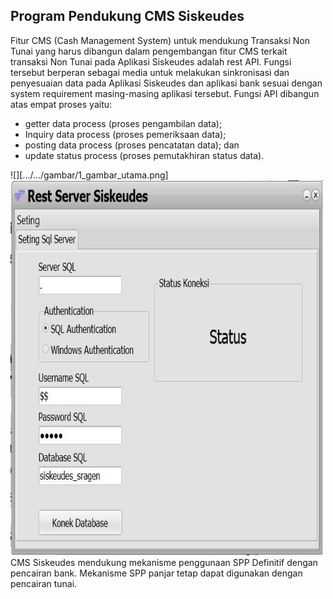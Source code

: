 ## Program Pendukung CMS Siskeudes
Fitur CMS (Cash Management System) untuk mendukung Transaksi Non Tunai yang harus dibangun dalam pengembangan fitur CMS terkait transaksi Non Tunai pada Aplikasi Siskeudes adalah rest API. Fungsi tersebut berperan sebagai media untuk melakukan sinkronisasi dan penyesuaian data pada Aplikasi Siskeudes dan aplikasi bank sesuai dengan system requirement masing-masing aplikasi tersebut. Fungsi API dibangun atas empat proses yaitu:<p>
<ul>
<li> getter data process (proses pengambilan data); </li>
<li> Inquiry data process (proses pemeriksaan data);</li>
<li> posting data process (proses pencatatan data); dan</li>
<li> update status process (proses pemutakhiran status data).</li>
</ul>
<p>
![][.../.../gambar/1_gambar_utama.png]
 <img src="https://github.com/rioda78/DokCmsSiskeudes/blob/main/dokumen/gambar/1_gambar_utama.png" alt="gambar utama" width="500" height="600"> 
CMS Siskeudes mendukung mekanisme penggunaan SPP Definitif dengan pencairan bank. Mekanisme SPP panjar tetap dapat digunakan dengan pencairan tunai.
